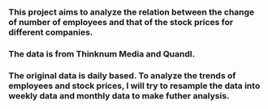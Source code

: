 ### This project aims to analyze the relation between the change of number of employees and that of the stock prices for different companies.
### The data is from Thinknum Media and Quandl.
### The original data is daily based. To analyze the trends of employees and stock prices, I will try to resample the data into weekly data and monthly data to make futher analysis.
